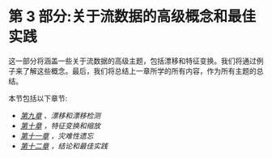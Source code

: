 

# 第 3 部分:关于流数据的高级概念和最佳实践

这一部分将涵盖一些关于流数据的高级主题，包括漂移和特征变换。我们将通过例子来了解这些概念。最后，我们将总结上一章所学的所有内容，作为所有主题的总结。

本节包括以下章节:

*   [*第九章*](B18335_09_ePub.xhtml#_idTextAnchor184) *、漂移和漂移检测*
*   [*第十章*](B18335_10_ePub.xhtml#_idTextAnchor201) *，特征变换和缩放*
*   [*第十一章*](B18335_11_ePub.xhtml#_idTextAnchor215) *，灾难性遗忘*
*   [*第十二章*](B18335_12_ePub.xhtml#_idTextAnchor228) *，结论和最佳实践*